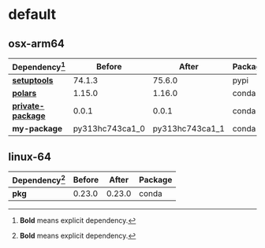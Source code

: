 # default

## osx-arm64

|Dependency[^1]|Before|After|Package|
|-|-|-|-|
|[**setuptools**](https://pypi.org/project/setuptools)|74.1.3|75.6.0|pypi|
|[**polars**](https://prefix.dev/channels/conda-forge/packages/polars)|1.15.0|1.16.0|conda|
|[**private-package**](https://prefix.dev/channels/setup-pixi-test/packages/private-package)|0.0.1|0.0.1|conda|
|**my-package**|py313hc743ca1_0|py313hc743ca1_1|conda|

## linux-64

|Dependency[^1]|Before|After|Package|
|-|-|-|-|
|**pkg**|0.23.0|0.23.0|conda|

[^1]: **Bold** means explicit dependency.
[^2]: Dependency got downgraded.
